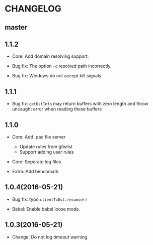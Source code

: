 # CHANGELOG

## master

## 1.1.2

* Core: Add domain resolving support.

* Bug fix: The option `-c` resolved path incorrectly.

* Bug fix: Windows do not accept kill signals.

## 1.1.1

* Bug fix: `getDstInfo` may return buffers with zero length and throw uncaught error when reading these buffers

## 1.1.0

* Core: Add .pac file server
  * Update rules from gfwlist
  * Support adding user rules

* Core: Seperate log files

* Extra: Add benchmark

## 1.0.4(2016-05-21)

* Bug fix: typo `clientToDst.resumse()`

* Babel: Enable babel loose mode.

## 1.0.3(2016-05-21)

* Change: Do not log timeout warning.
